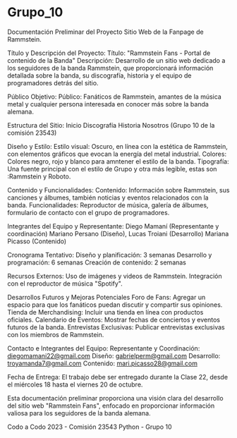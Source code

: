 # Grupo_10
Documentación Preliminar del Proyecto
Sitio Web de la Fanpage de Rammstein.


Título y Descripción del Proyecto: 
 Título: "Rammstein Fans - Portal de contenido de la Banda" 
 Descripción: Desarrollo de un sitio web dedicado a los seguidores de la banda Rammstein, que proporcionará información detallada sobre la banda, su discografía, historia y el equipo de programadores detrás del sitio.

Público Objetivo: 
Público: Fanáticos de Rammstein, amantes de la música metal y cualquier persona interesada en conocer más sobre la banda alemana.

Estructura del Sitio: 
Inicio 
Discografía 
Historia 
Nosotros (Grupo 10 de la comisión 23543)

Diseño y Estilo: 
Estilo visual: Oscuro, en línea con la estética de Rammstein, con elementos gráficos que evocan la energía del metal industrial. 
Colores: Colores negro, rojo y blanco para amntener el estilo de la banda. 
Tipografía: Una fuente principal con el estilo de Grupo y otra más legible, estas son :Rammstein y Roboto.

Contenido y Funcionalidades: 
Contenido: Información sobre Rammstein, sus canciones y álbumes, también noticias y eventos relacionados con la banda. 
Funcionalidades: Reproductor de música, galería de álbumes, formulario de contacto con el grupo de programadores.

Integrantes del Equipo y Representante: 
Diego Mamaní (Representante y coordinación)
Mariano Persano (Diseño),
Lucas Troiani (Desarrollo)
Mariana Picasso (Contenido)

Cronograma Tentativo: 
Diseño y planificación: 3 semanas 
Desarrollo y programación: 6 semanas 
Creación de contenido: 2 semanas

Recursos Externos: 
Uso de imágenes y videos de Rammstein. 
Integración con el reproductor de música "Spotify".

Desarrollos Futuros y Mejoras Potenciales
Foro de Fans: Agregar un espacio para que los fanáticos puedan discutir y compartir sus opiniones. 
Tienda de Merchandising: Incluir una tienda en línea con productos oficiales. 
Calendario de Eventos: Mostrar fechas de conciertos y eventos futuros de la banda. 
Entrevistas Exclusivas: Publicar entrevistas exclusivas con los miembros de Rammstein.

Contacto e Integrantes del Equipo: 
Representante y Coordinación: diegomamani22@gmail.com
Diseño: gabrielperm@gmail.com
Desarrollo: troyamanda7@gmail.com 
Contenido: mari.picasso28@gmail.com

Fecha de Entrega: 
El trabajo debe ser entregado durante la Clase 22, desde el miércoles 18 hasta el viernes 20 de octubre.

Esta documentación preliminar proporciona una visión clara del desarrollo del sitio web "Rammstein Fans", enfocado en proporcionar información valiosa para los seguidores de la banda alemana.


Codo a Codo 2023 - Comisión 23543 Python - Grupo 10
